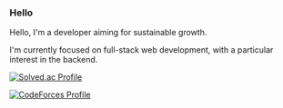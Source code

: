 ### Hello 
Hello, I'm a developer aiming for sustainable growth.

I'm currently focused on full-stack web development, with a particular interest in the backend.


[![Solved.ac Profile](http://mazassumnida.wtf/api/v2/generate_badge?boj=ilovecoffee)](https://solved.ac/ilovecoffee/)

[![CodeForces Profile](https://cf.leed.at?id={fru1t})](https://codeforces.com/profile/{fru1t})
